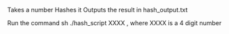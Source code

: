 Takes a number
Hashes it
Outputs the result in hash_output.txt

Run the command sh ./hash_script XXXX , where XXXX is a 4 digit number
